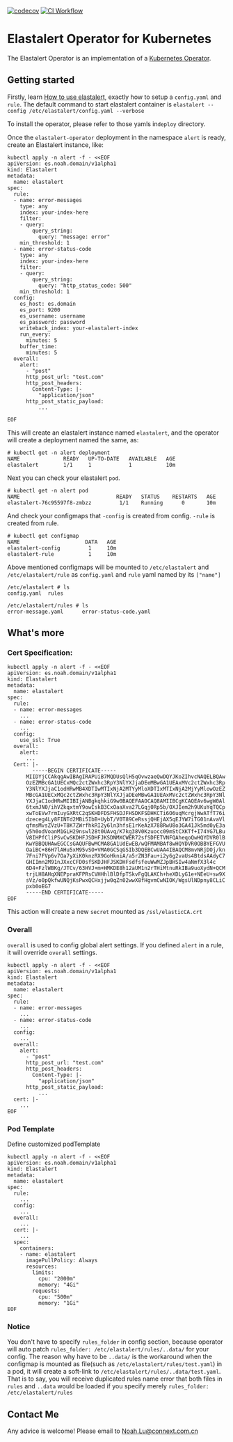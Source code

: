 
[![codecov](https://codecov.io/gh/toughnoah/elastalert-operator/branch/master/graph/badge.svg?token=5B1DBTNIDN)](https://codecov.io/gh/toughnoah/elastalert-operator) [![CI Workflow](https://github.com/toughnoah/elastalert-operator/actions/workflows/test-coverage.yaml/badge.svg)](https://github.com/toughnoah/elastalert-operator/actions/workflows/test-coverage.yaml)
# Elastalert Operator for Kubernetes

The Elastalert Operator is an implementation of a [Kubernetes Operator](https://kubernetes.io/docs/concepts/extend-kubernetes/operator/).

## Getting started

Firstly, learn [How to use elastalert](https://elastalert.readthedocs.io/en/latest/), exactly how to setup a `config.yaml` and `rule`.
The default command to start elastalert container is  `elastalert --config /etc/elastalert/config.yaml --verbose`

To install the operator, please refer to those yamls in`deploy` directory.

Once the `elastalert-operator` deployment in the namespace `alert` is ready, create an Elastalert instance, like:

```
kubectl apply -n alert -f - <<EOF
apiVersion: es.noah.domain/v1alpha1
kind: Elastalert
metadata:
  name: elastalert
spec:
  rule:
  - name: error-messages
    type: any
    index: your-index-here
    filter:
    - query:
        query_string:
          query: "message: error"
    min_threshold: 1
  - name: error-status-code
    type: any
    index: your-index-here
    filter:
    - query:
        query_string:
          query: "http_status_code: 500"
    min_threshold: 1
  config:
    es_host: es.domain
    es_port: 9200
    es_username: username
    es_password: password
    writeback_index: your-elastalert-index
    run_every: 
      minutes: 5
    buffer_time: 
      minutes: 5
  overall:
    alert:
      - "post"
      http_post_url: "test.com"
      http_post_headers:
        Content-Type: |-
          "application/json"
      http_post_static_payload:
          ...
      
EOF
```

This will create an elastalert instance named `elastalert`, and the operator will create a deployment named the same, as:

```console
# kubectl get -n alert deployment
NAME              READY   UP-TO-DATE   AVAILABLE   AGE
elastalert        1/1     1            1           10m
```
Next you can check your elastalert `pod`.
```console
# kubectl get -n alert pod
NAME                               READY   STATUS    RESTARTS   AGE
elastalert-76c95597f8-zmbzz         1/1    Running      0       10m
```
And check your configmaps that `-config` is created from config. `-rule` is created from rule.
```console
# kubectl get configmap
NAME                     DATA   AGE
elastalert-config         1     10m
elastalert-rule           1     10m
```
Above mentioned configmaps will be mounted to `/etc/elastalert` and `/etc/elastalert/rule` as `config.yaml` and `rule` yaml named by its `["name"]`
```console
/etc/elastalert # ls
config.yaml  rules
```
```console
/etc/elastalert/rules # ls
error-message.yaml      error-status-code.yaml
```
## What's more
### Cert Specification:
```
kubectl apply -n alert -f - <<EOF
apiVersion: es.noah.domain/v1alpha1
kind: Elastalert
metadata:
  name: elastalert
spec:
  rule:
  - name: error-messages
    ...
  - name: error-status-code
    ...
  config:
    use_ssl: True
  overall:
    alert:
      ...
  Cert: |-
        -----BEGIN CERTIFICATE-----
      MIIDYjCCAkqgAwIBAgIRAPUiB7MQDUsQlH5qOvwzaeQwDQYJKoZIhvcNAQELBQAw
      OzEZMBcGA1UECxMQc2ctZWxhc3RpY3NlYXJjaDEeMBwGA1UEAxMVc2ctZWxhc3Rp
      Y3NlYXJjaC1odHRwMB4XDTIwMTIxNjA2MTYyMloXDTIxMTIxNjA2MjYyMlowOzEZ
      MBcGA1UECxMQc2ctZWxhc3RpY3NlYXJjaDEeMBwGA1UEAxMVc2ctZWxhc3RpY3Nl
      YXJjaC1odHRwMIIBIjANBgkqhkiG9w0BAQEFAAOCAQ8AMIIBCgKCAQEAv6wgW0Al
      6txmJN0/ihVZkqxtmY9owIskB3CxOaaXva27LGqj0Rp5b/OXJIem2h9UKuYqTQCp
      xwToEVw7rmIuyGXRtC2qSKHDFDSFHSDJFHSDKFSDHKCTi6O6uqMcrgjWwATfT76i
      dzeceg4Ly8FINTd2MBi5IbB+UybT/V0T89CeRssjQHEjAX5qEJYW7iTG01nAvaVl
      qfmsMvsZVzU+T8K7ZWrfhkRI2y6ln3hfsE1rKeAzX788RwU8o3GA41Jk5md0yE3a
      y5h0odVoanM1GLH29nswl28t0UAvq/K7kg38V0Kzuocc09mStCXKTf+I74YG7LBu
      V8IHPfCliPSvCwSKDHFJSDHFJKSDNMXCWER72sfSDFETVNFQAheqoQwHQYDVR0lB
      KwYBBQUHAwEGCCsGAQUFBwMCMA8GA1UdEwEB/wQFMAMBAf8wHQYDVR0OBBYEFGVU
      OaiBC+86H7lAHu5xM95vSO+VMA0GCSqGSIb3DQEBCwUAA4IBAQCM8mvNRjDOj/kn
      7Fni7FVp6v7Oa7yXiK0knzRX9GoHkniA/a5rZN3Fau+i2y6g2vaUs4BtdsAAdyC7
      GHIImn2M91nJXxcCFD0sfSKDJHFJSKDHFsdfsfeuWwMZJpBHSIw4aNmfX3l4c
      6D4+FzlWBKg/JTCv/63HVJ+m+HMKDE8h12aUM1n2rTHiMtnuRkIBa9uoXydN+QCM
      trjLH8AHqXNEPpraKFPRsCVHHhlBlDfpTSkvFgQLAKCh+heXDLyG1e+NEeU+sw9X
      sVz/o0pQkfwUNQjKsPwxQCHxjjw0qZn02wwX8fHgvmCwNIOK/WgsUlNDpny8CLiC
      pxb0oEG7
      -----END CERTIFICATE-----
EOF
```
This action will create a new `secret` mounted as `/ssl/elasticCA.crt`

### Overall
`overall` is used to config global alert settings. If you defined `alert` in a rule, it will override `overall` settings.
```
kubectl apply -n alert -f - <<EOF
apiVersion: es.noah.domain/v1alpha1
kind: Elastalert
metadata:
  name: elastalert
spec:
  rule:
  - name: error-messages
    ...
  - name: error-status-code
    ...
  config:
    ...
  overall:
    alert:
      - "post"
      http_post_url: "test.com"
      http_post_headers:
        Content-Type: |-
          "application/json"
      http_post_static_payload:
          ...
  cert: |-
    ...
EOF
```
### Pod Template
Define customized podTemplate
```
kubectl apply -n alert -f - <<EOF
apiVersion: es.noah.domain/v1alpha1
kind: Elastalert
metadata:
  name: elastalert
spec:
  rule:
    ...
  config:
    ...
  overall:
    ...
  cert: |-
    ...
  spec:
    containers:
    - name: elastalert
      imagePullPolicy: Always
      resources:
        limits:
          cpu: "2000m"
          memory: "4Gi"
        requests:
          cpu: "500m"
          memory: "1Gi" 
EOF
```

### Notice
You don't have to specify `rules_folder` in config section, because operator will auto patch `rules_folder: /etc/elastalert/rules/..data/` for your config.
The reason why have to be `..data/` is the workaround when the configmap is mounted as file(such as `/etc/elastalert/rules/test.yaml`) in a pod, it will create a soft-link to `/etc/elastalert/rules/..data/test.yaml`.
That is to say, you will receive duplicated rules name error that both files in `rules` and `..data` would be loaded if you specify merely `rules_folder: /etc/elastalert/rules`

## Contact Me
Any advice is welcome! Please email to Noah.Lu@connext.com.cn